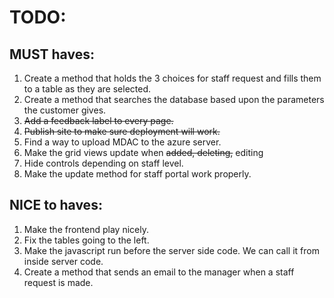 ﻿# TODO:
## MUST haves:
1. Create a method that holds the 3 choices for staff request and fills them to a table as they are selected.
2. Create a method that searches the database based upon the parameters the customer gives.
3. ~~Add a feedback label to every page.~~
4. ~~Publish site to make sure deployment will work.~~
5. Find a way to upload MDAC to the azure server.
6. Make the grid views update when ~~added, deleting,~~ editing
7. Hide controls depending on staff level.
8. Make the update method for staff portal work properly.

## NICE to haves:
1. Make the frontend play nicely.
2. Fix the tables going to the left.
3. Make the javascript run before the server side code. We can call it from inside server code.
4. Create a method that sends an email to the manager when a staff request is made.
